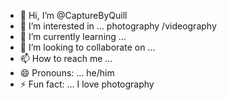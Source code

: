 - 👋 Hi, I’m @CaptureByQuill
- 👀 I’m interested in ... photography /videography 
- 🌱 I’m currently learning ...
- 💞️ I’m looking to collaborate on ...
- 📫 How to reach me ... 
- 😄 Pronouns: ... he/him
- ⚡ Fun fact: ... I love photography 

<!---
CaptureByQuill/CaptureByQuill is a ✨ special ✨ repository because its `README.md` (this file) appears on your GitHub profile.
You can click the Preview link to take a look at your changes.
--->
